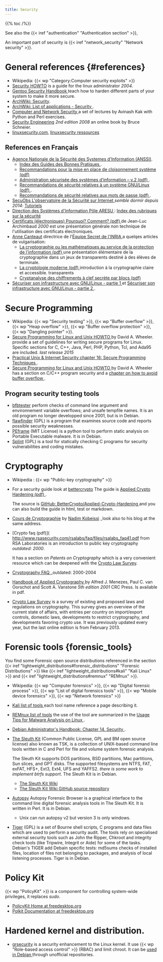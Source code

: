 ```yaml
---
title: Security
---
```


{{% toc /%}}

See also the {{< iref "authentication" "Authentication section" >}},

An important part of security is {{< iref "network_security" "Network security" >}}.

# General references {#references}
-   Wikipedia: {{< wp "Category:Computer security exploits" >}}
-   [Security HOWTO](http://www.tldp.org/HOWTO/Security-HOWTO.html)
    is a guide for the linux administrator _2004_.
-   [Gentoo Security Handbook
    ](https://wiki.gentoo.org/wiki/Security_Handbook)
    teach how to harden different parts of your system to make it more
    secure.
-   [ArchWiki: Security](https://wiki.archlinux.org/index.php/security).
-   [ArchWiki: List of applications - Security
    ](https://wiki.archlinux.org/index.php/List_of_applications/Security).
-   [Computer and Network Security
    ](https://engineering.purdue.edu/kak/compsec/Lectures.html)
     a set of lectures by Avinash Kak with Python and Perl exercises.
-   [Security Engineering](http://www.cl.cam.ac.uk/~rja14/book.html)
    _2nd edition 2008_
    an online book by Bruce Schneier.
-   [linuxsecurity.com](http://linuxsecurity.com/),
    [linuxsecurity ressources](http://www.linuxsecurity.com/content/view/101892/155/)


## References en Français
-   [Agence Nationale de la Sécurité des Systemes d'Information
    (ANSSI)](http://www.ssi.gouv.fr/).
    -   [Index des Guides des Bonnes Pratiques
        ](http://www.ssi.gouv.fr/particulier/bonnes-pratiques/).
    -   [Recommandations pour la mise en place de cloisonnement
        système (pdf)
        ](http://www.ssi.gouv.fr/uploads/2017/12/guide_cloisonnement_systeme_anssi_pg_040_v1.pdf)
    -   [Administration sécurisée des systèmes d’information – v.2
        (pdf)
        ](http://www.ssi.gouv.fr/uploads/2015/02/guide_admin_securisee_si_anssi_pa_022_v2.pdf).
    -   [Recommandations de sécurité relatives à un système GNU/Linux
        (pdf)
        ](http://www.ssi.gouv.fr/uploads/IMG/pdf/NP_Linux_NoteTech_1_1.pdf).
    -   [Recommandations de sécurité relatives aux mots de passe (pdf)
        ](http://www.ssi.gouv.fr/uploads/IMG/pdf/NP_MDP_NoteTech.pdf).
-   [SecuObs L'observatoire de la Sécurité sur Internet
    ](http://www.secuobs.com/) _semble dormir depuis 2014_:
    [Tutoriels](http://www.secuobs.com/sommaires/Tutoriels.html)
-   [Direction des Systèmes d'Information Pôle ARESU
    ](https://aresu.dsi.cnrs.fr/IMG/pdf/certificats.kezako.pdf)
    : [Index des rubriques sur la sécurité
    ](https://aresu.dsi.cnrs.fr/spip.php?rubrique16)
-   [Certificats (électroniques) Pourquoi? Comment? (pdf)
    ](https://aresu.dsi.cnrs.fr/IMG/pdf/certificats.kezako.pdf)
    de Jean-Luc Archimbaud _2000_ est une présentation générale non
    technique de l'utilisation des certificats électroniques.
-   [Anne Canteaut](https://www.rocq.inria.fr/secret/Anne.Canteaut/)
    directrice de l'[Équipe Secret de l'INRIA
    ](https://www.inria.fr/equipes/secret) a quelqes articles de
    vulgarisation:
    -   [La cryptographie ou les mathématiques au service de la protection
        de l'information (pdf)
        ](http://www-rocq.inria.fr/secret/Anne.Canteaut/slides.pdf)
        une présentation élémentaire de la cryptographie dans un jeux
        de transparents destiné à des élèves de terminale.
    -   [La cryptologie moderne (pdf)
        ](http://www-rocq.inria.fr/secret/Anne.Canteaut/crypto_moderne.pdf)
        introduction à la cryptographie claire et accessible.
        transparents
    -   [Cryptanalyse des chiffrements à clef secrète par blocs (pdf)
        ](https://www.rocq.inria.fr/secret/Anne.Canteaut/Publications/Canteaut02a.pdf)
-   [Sécuriser son infrastructure avec GNU/Linux - partie 1
    ](https://www.supinfo.com/articles/single/7480-securiser-son-infrastructure-avec-gnu-linux-partie-1)
    et
    [Sécuriser son infrastructure avec GNU/Linux - partie 2
    ](https://www.supinfo.com/articles/single/7486-securiser-son-infrastructure-avec-gnu-linux-partie-2).

# Secure Programming
-   Wikipedia: {{< wp "Security testing" >}}, {{< wp "Buffer overflow" >}},
    {{< wp "Heap overflow" >}}, {{< wp "Buffer overflow protection" >}},
    {{< wp "Dangling pointer" >}}.
-   [Secure Programming for Linux and Unix HOWTO
    ](http://www.dwheeler.com/secure-programs/Secure-Programs-HOWTO/index.html)
    by David A. Wheeler. provide a set of guidelines for writing secure
    programs for Linux. Specific sections for C, C++, Java, Perl, PHP,
    Python, Tcl, and Ada95 are included. _last release 2015_
-   [Practical Unix & Internet Security chapter 16: Secure
    Programming Techniques
    ](http://www.onlamp.com/pub/a/onlamp/excerpt/PUIS3_chap16/index1.html).
-   [Secure Programming for Linux and Unix HOWTO
    ](http://www.dwheeler.com/secure-programs/Secure-Programs-HOWTO/index.html)
    by David A. Wheeler has a section on C/C++ program security and a
    [chapter on how to avoid buffer overflow
    ](http://www.dwheeler.com/secure-programs/Secure-Programs-HOWTO/buffer-overflow.html).

## Program security testing tools
-   [bfbtester](http://bfbtester.sourceforge.net/)
    perform checks of  command line argument and environnement variable
    overflows; and unsafe tempfile names. It is an old program no
    longer developped since 2001, but is in Debian.
-   [flawfinder](http://www.dwheeler.com/flawfinder/) (GPL) is a
    program that examines source code and reports possible security
    weaknesses.
-   [PEframe](https://github.com/guelfoweb/peframe) (MIT License)
    is a python tool to perform static analysis on Portable Executable
    malware. It is in Debian.
-   [Splint](http://splint.org/) (GPL) is a tool for
    statically checking C programs for security vulnerabilities and
    coding mistakes.


# Cryptography
-   Wikipedia : {{< wp "Public-key cryptography" >}}
-   For a security guide look at
    [bettercrypto](https://bettercrypto.org/)
    The guide is [Applied Crypto Hardening (pdf)
    ](https://bettercrypto.org/static/applied-crypto-hardening.pdf).

    The source is
    [GitHub: BetterCrypto/Applied-Crypto-Hardening
    ](https://github.com/BetterCrypto/Applied-Crypto-Hardening)
    and you can also build the guide in html, test or markdown.
-   [Cours de Cryptographie](http://courscrypto.org/)
    by [Nadim Kobeissi](https://nadim.computer/) _look also to his
    blog at the same address.
-   [Crypto faq (pdf)](
    http://www.rsasecurity.com/rsalabs/faq/files/rsalabs_faq41.pdf
    from RSA Laboratories is an introduction to public key
    cryptography _outdated: 2000_.

    It has a section on
    _Patents on Cryptography_ which is a very convenient resource
    which can be deepened with the
    [Crypto Law Survey](http://www.cryptolaw.org/).
-   [Cryptography FAQ
    ](http://www.faqs.org/faqs/cryptography-faq/part1/)
    _outdated: 2000-2004
-   [Handbook of Applied Cryptography
    ](http://www.cacr.math.uwaterloo.ca/hac/index.html)
    by Alfred J. Menezes, Paul C. van Oorschot and Scott A. Vanstone
    _5th edition 2001_ CRC Press. Is available in pdf.
-   [Crypto Law Survey](http://www.cryptolaw.org/)
    is a survey of existing and proposed laws and regulations on
    cryptography.  This survey gives an overview of the current state
    of affairs, with entries per country on import/export controls,
    domestic laws, developments to restrict cryptography, and
    developments favoring crypto use. It was previously updated every
    year, but the last online edition is from February 2013.

# Forensic tools {forensic_tools}
You find some Forensic open source distributions referenced in the
section {{< iref "lightweight_distributions#forensic_distributions" "Forensic Distributions" >}}
like {{< iref "lightweight_distributions#kali" "Kali Linux" >}}
and {{< iref "lightweight_distributions#remnux" "REMnux" >}}.

-   Wikipedia: {{< wp "Computer forensics" >}}, {{< wp "Digital forensic process" >}},
    {{< wp "List of digital forensics tools" >}}, {{< wp "Mobile device forensics" >}},
    {{< wp "Network forensics" >}}
-   [Kali list of tools
    ](http://tools.kali.org/tools-listing)
    each tool name reference a page describing it.
-   [REMnux list of tools](https://remnux.org/docs/distro/tools/)
    the use of the tool are summarized in the
    [Usage Tips for Malware Analysis on Linux
    ](https://zeltser.com/remnux-malware-analysis-tips/).
-   [Debian Administrator's Handbook: Chapter 14. Security
    ](https://debian-handbook.info/browse/stable/security.html).

-   [The Sleuth Kit](http://www.sleuthkit.org/sleuthkit/)
    (Common Public License, GPL and BM open source license)
    also known as TSK, is a collection of UNIX-based
    command line tools written in C and Perl for file and volume
    system forensic analysis.

    The Sleuth Kit supports DOS partitions, BSD partitions, Mac
    partitions, Sun slices, and GPT disks. The supported filesystems
    are NTFS, FAT, exFAT, HFS+, Ext3, Ext4, UFS and YAFFS2.
    _there is some work to implement btrfs support_.
    The Sleuth Kit is in Debian.

    -   [The Sleuth Kit Wiki](http://wiki.sleuthkit.org/)
    -   [The Sleuth Kit Wiki GitHub source repository
        ](https://github.com/sleuthkit/sleuthkit/)
-   [Autopsy](http://www.sleuthkit.org/autopsy/v2/)
    Autopsy Forensic Browser is a graphical interface to
    the command line digital forensic analysis tools in The Sleuth
    Kit. It is written in Perl. It is in Debian.
    -   Unix can run autopsy v2 but version 3 is only windows.
-   [Tiger](http://savannah.nongnu.org/projects/tiger/) (GPL)
    is a set of Bourne shell scripts, C programs and data files which
    are used to perform a security audit.  The tools rely on
    specialised external security tools such as John the Ripper,
    Chkroot and integrity check tools (like Tripwire, Integrit or
    Aide) for some of the tasks. Debian's TIGER add Debain specific
    tests: md5sums checks of installed files, location of files not
    belonging to packages, and analysis of local listening processes.
    Tiger is in Debian.

# Policy Kit

{{< wp "PolicyKit" >}} is a component for controlling system-wide privileges,
it replaces _sudo_.

-   [PolicyKit Home at freedesktop.org
    ](http://www.freedesktop.org/wiki/Software/PolicyKit)
-   [Polkit Documentation at freedesktop.org
    ](http://hal.freedesktop.org/docs/polkit)

# Hardened kernel and distribution.

-   [grsecurity](http://grsecurity.net/) is a security enhancement to
    the Linux kernel. It use {{< wp "Role-based access control" >}} (RBAC) and
    limit chroot. It can be [used in Debian
    ](https://wiki.debian.org/grsecurity) through unofficial repositories.


<!-- Local Variables: -->
<!-- mode: markdown -->
<!-- ispell-local-dictionary: "english" -->
<!-- End: -->
